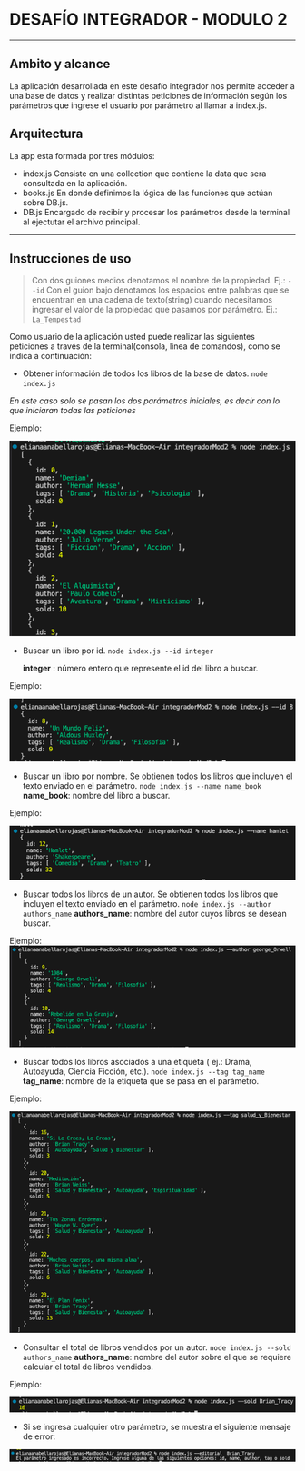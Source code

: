 # DESAFÍO INTEGRADOR - MODULO 2

---

## Ambito y alcance

La aplicación desarrollada en este desafío integrador nos permite acceder a una base de datos y realizar distintas peticiones de información según los parámetros que ingrese el usuario por parámetro al llamar a index.js.

## Arquitectura

La app esta formada por tres módulos:

- index.js 
    Consiste en una collection que contiene la data que sera consultada en la aplicación.
- books.js 
    En donde definimos la lógica de las funciones que actúan sobre DB.js. 
- DB.js
    Encargado de recibir y procesar los parámetros desde la terminal al ejectutar el archivo principal.

---

## Instrucciones de uso

> Con dos guiones medios denotamos el nombre de la propiedad. Ej.: `--id` 
> Con el guion bajo denotamos los espacios entre palabras que se encuentran en una cadena de texto(string) cuando necesitamos ingresar el valor de la propiedad que pasamos por parámetro. Ej.: `La_Tempestad`

Como usuario de la aplicación usted puede realizar las siguientes peticiones a través de la terminal(consola, linea de comandos), como se indica a continuación:

- Obtener información de todos los libros de la base de datos.
        `node index.js`

*En este caso solo se pasan los dos parámetros iniciales, es decir con lo que iniciaran todas las peticiones*

Ejemplo:

![Resultado de la petición -> getAll](./assets/getAll.png)

- Buscar un libro por id.
        `node index.js --id integer`
    
    **integer** : número entero que represente el id del libro a buscar.

Ejemplo:

![Resultado de la petición -> getById](./assets/getById.png)

- Buscar un libro por nombre. Se obtienen todos los libros que incluyen el texto enviado en el parámetro.
    `node index.js --name name_book`
**name_book**: nombre del libro a buscar.

Ejemplo:

![Resultado de la petición -> getByName](./assets/getByName.png)

- Buscar todos los libros de un autor. Se obtienen todos los libros que incluyen el texto enviado en el parámetro.
    `node index.js --author authors_name`
    **authors_name**: nombre del autor cuyos libros se desean buscar.

Ejemplo:
![Resultado de la petición -> getByAuthor](./assets/getByAuthor.png)

- Buscar todos los libros asociados a una etiqueta ( ej.: Drama, Autoayuda, Ciencia Ficción, etc.).
    `node index.js --tag tag_name`
    **tag_name**: nombre de la etiqueta que se pasa en el parámetro.

Ejemplo:

![Resultado de la petición -> getByTag](./assets/getByTag2.png)


- Consultar el total de libros vendidos por un autor.
    `node index.js --sold authors_name`
    **authors_name**: nombre del autor sobre el que se requiere calcular el total de libros vendidos.

Ejemplo:

![Resultado de la petición -> getSoldByAuthor](./assets/getSoldByAuthor.png)


- Si se ingresa cualquier otro parámetro, se muestra el siguiente mensaje de error:

![Mensaje de Error](./assets/msjError.png)
